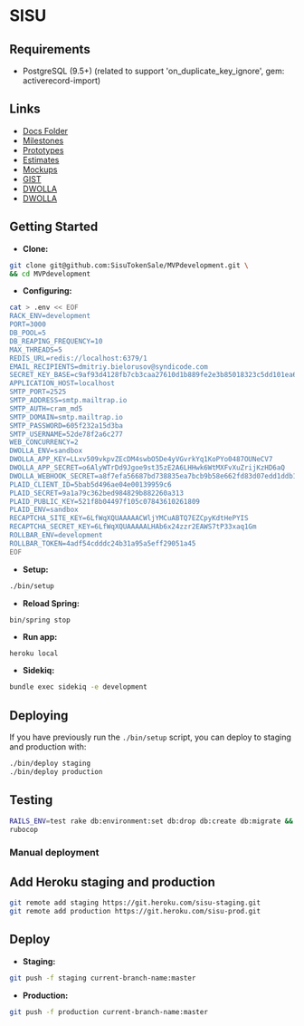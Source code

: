 # SISU
## Requirements
- PostgreSQL (9.5+) (related to support 'on_duplicate_key_ignore', gem: activerecord-import)

## Links
- [Docs Folder](https://drive.google.com/drive/u/3/folders/1hm6s3MCKh15aBEJrzI13Uz2nFGiBDIG6?ogsrc=32)
- [Milestones](https://docs.google.com/document/d/1_1hm6NgHgPnIz3i1htKh8Ea5EZX4C2FAptEnj5OT5ZM/edit)
- [Prototypes](https://projects.invisionapp.com/share/DMNV0HIBEFV#/screens/317951060)
- [Estimates](https://docs.google.com/spreadsheets/d/11xuN_goyHp8Yz2HC-zeLeU5SnRhh0GsHMW6NuIw1rNs/edit#gid=947080547)
- [Mockups](https://www.figma.com/proto/W0U6m5sqDqMV5jA4gBZKMpRB/Sisu?node-id=2%3A141&viewport=-163%2C-2047%2C0.253616&scaling=scale-down-width)
- [GIST](https://gist.github.com/anerhan/cf1e6b57a5205d2a1b6516841264ba24)
- [DWOLLA](https://developers.dwolla.com/guides/transfer-money-between-users/)
- [DWOLLA](https://docsv2.dwolla.com/#create-a-customer)

## Getting Started
- **Clone:**
```bash
git clone git@github.com:SisuTokenSale/MVPdevelopment.git \
&& cd MVPdevelopment
```

- **Configuring:**
```bash
cat > .env << EOF
RACK_ENV=development
PORT=3000
DB_POOL=5
DB_REAPING_FREQUENCY=10
MAX_THREADS=5
REDIS_URL=redis://localhost:6379/1
EMAIL_RECIPIENTS=dmitriy.bielorusov@syndicode.com
SECRET_KEY_BASE=c9af93d4128fb7cb3caa27610d1b889fe2e3b85018323c5dd101ea6e4b62d38847beb8948d823de24f674c2fec096825504adb2d1ee6b8d3039d859c6b59512d
APPLICATION_HOST=localhost
SMTP_PORT=2525
SMTP_ADDRESS=smtp.mailtrap.io
SMTP_AUTH=cram_md5
SMTP_DOMAIN=smtp.mailtrap.io
SMTP_PASSWORD=605f232a15d3ba
SMTP_USERNAME=52de78f2a6c277
WEB_CONCURRENCY=2
DWOLLA_ENV=sandbox
DWOLLA_APP_KEY=LLxv509vkpvZEcDM4swbO5De4yVGvrkYq1KoPYo0487OUNeCV7
DWOLLA_APP_SECRET=o6AlyWTrDd9Jgoe9st35zE2A6LHHwk6WtMXFvXuZrijKzHD6aQ
DWOLLA_WEBHOOK_SECRET=a8f7efa56687bd738835ea7bcb9b58e662fd83d07edd1ddb174c508e223f2072add0a9d59aff3a02d7920d57a418d8a389f9ce9b30e222728a3a58053d955960
PLAID_CLIENT_ID=5bab5d496ae04e00139959c6
PLAID_SECRET=9a1a79c362bed984829b882260a313
PLAID_PUBLIC_KEY=521f8b04497f105c07843610261809
PLAID_ENV=sandbox
RECAPTCHA_SITE_KEY=6LfWqXQUAAAAACWljYMCuABTQ7EZCpyKdtHePYIS
RECAPTCHA_SECRET_KEY=6LfWqXQUAAAAALHAb6x24zzr2EAWS7tP33xaq1Gm
ROLLBAR_ENV=development
ROLLBAR_TOKEN=4adf54cdddc24b31a95a5eff29051a45
EOF
```

- **Setup:**
```bash
./bin/setup
```

- **Reload Spring:**
```
bin/spring stop
```

- **Run app:**
```bash
heroku local
```

- **Sidekiq:**
```bash
bundle exec sidekiq -e development
```

## Deploying
If you have previously run the `./bin/setup` script,
you can deploy to staging and production with:

```bash
./bin/deploy staging
./bin/deploy production
```

## Testing

```bash
RAILS_ENV=test rake db:environment:set db:drop db:create db:migrate && rspec
rubocop
```

### Manual deployment

## Add Heroku staging and production
```bash
git remote add staging https://git.heroku.com/sisu-staging.git
git remote add production https://git.heroku.com/sisu-prod.git    
```

## Deploy 
- **Staging:**
```bash
git push -f staging current-branch-name:master
```

- **Production:**
```bash
git push -f production current-branch-name:master
```
